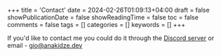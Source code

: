 +++
title = 'Contact'
date = 2024-02-26T01:09:13+04:00
draft = false
showPublicationDate = false
showReadingTime = false
toc = false
comments = false
tags = []
categories = []
keywords = []
+++

If you'd like to contact me you could do it through the [Discord server](https://discord.gg/TuWWQ2Sm) or email - gio@anakidze.dev